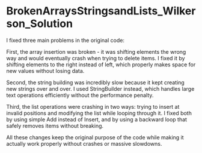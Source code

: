 # BrokenArraysStringsandLists_Wilkerson_Solution

I fixed three main problems in the original code:

First, the array insertion was broken - it was shifting elements the wrong way and would eventually crash when trying to delete items. I fixed it by shifting elements to the right instead of left, which properly makes space for new values without losing data.

Second, the string building was incredibly slow because it kept creating new strings over and over. I used StringBuilder instead, which handles large text operations efficiently without the performance penalty.

Third, the list operations were crashing in two ways: trying to insert at invalid positions and modifying the list while looping through it. I fixed both by using simple Add instead of Insert, and by using a backward loop that safely removes items without breaking.

All these changes keep the original purpose of the code while making it actually work properly without crashes or massive slowdowns.
